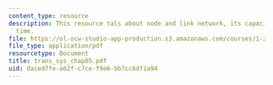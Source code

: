 ```yaml
---
content_type: resource
description: This resource tals about node and link network, its capacity, and travel
  time.
file: https://ol-ocw-studio-app-production.s3.amazonaws.com/courses/1-221j-transportation-systems-fall-2004/daced7fea62fc7cef9e6bb7cc6df1a94_trans_sys_chap05.pdf
file_type: application/pdf
resourcetype: Document
title: trans_sys_chap05.pdf
uid: daced7fe-a62f-c7ce-f9e6-bb7cc6df1a94
---
```

